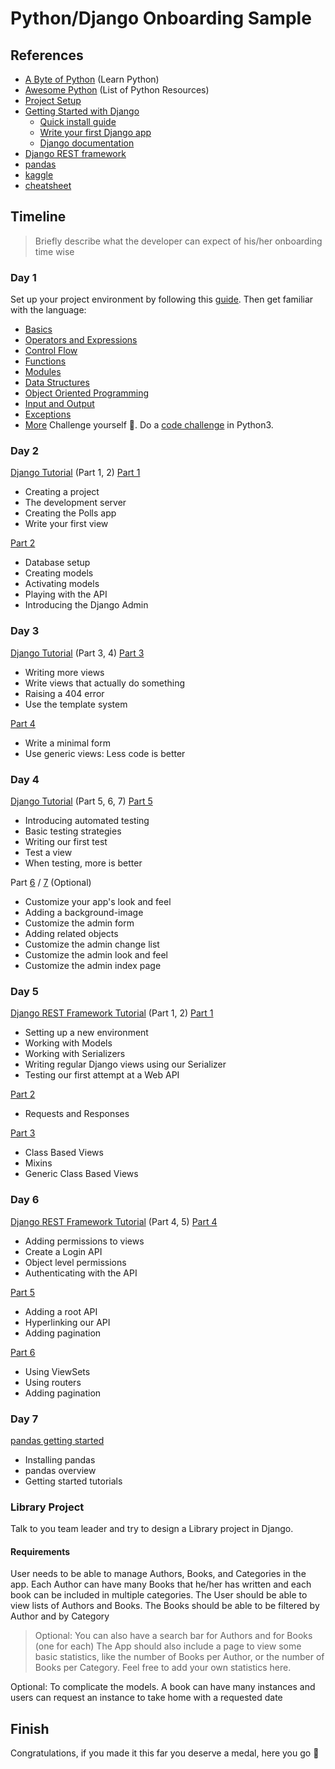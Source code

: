 # Python/Django Onboarding Sample

## References

- [A Byte of Python](https://python.swaroopch.com/) (Learn Python)
- [Awesome Python](https://github.com/vinta/awesome-python) (List of Python Resources)
- [Project Setup](./PROJECT-SETUP.md)
- [Getting Started with Django](https://www.djangoproject.com/start/)
  - [Quick install guide](https://docs.djangoproject.com/en/dev/intro/install/)
  - [Write your first Django app](https://docs.djangoproject.com/en/dev/intro/tutorial01/)
  - [Django documentation](https://docs.djangoproject.com/en/dev/)
- [Django REST framework](https://www.django-rest-framework.org/)
- [pandas](https://pandas.pydata.org/docs/index.html)
- [kaggle](https://www.kaggle.com/learn/pandas)
- [cheatsheet](https://pandas.pydata.org/Pandas_Cheat_Sheet.pdf)

## Timeline

> Briefly describe what the developer can expect of his/her onboarding time wise

### Day 1

Set up your project environment by following this [guide](./PROJECT-SETUP.md).
Then get familiar with the language:

- [Basics](https://python.swaroopch.com/basics.html)
- [Operators and Expressions](https://python.swaroopch.com/op_exp.html)
- [Control Flow](https://python.swaroopch.com/control_flow.html)
- [Functions](https://python.swaroopch.com/functions.html)
- [Modules](https://python.swaroopch.com/modules.html)
- [Data Structures](https://python.swaroopch.com/data_structures.html)
- [Object Oriented Programming](https://python.swaroopch.com/oop.html)
- [Input and Output](https://python.swaroopch.com/io.html)
- [Exceptions](https://python.swaroopch.com/exceptions.html)
- [More](https://python.swaroopch.com/more.html)
Challenge yourself 💪. Do a [code challenge](https://leetcode.com/problems/two-sum/) in Python3.

### Day 2

[Django Tutorial](https://docs.djangoproject.com/en/dev/intro/tutorial01/) (Part 1, 2)
[Part 1](https://docs.djangoproject.com/en/dev/intro/tutorial01/)

- Creating a project
- The development server
- Creating the Polls app
- Write your first view

[Part 2](https://docs.djangoproject.com/en/dev/intro/tutorial02/)

- Database setup
- Creating models
- Activating models
- Playing with the API
- Introducing the Django Admin

### Day 3

[Django Tutorial](https://docs.djangoproject.com/en/dev/intro/tutorial03/) (Part 3, 4)
[Part 3](https://docs.djangoproject.com/en/dev/intro/tutorial03/)

- Writing more views
- Write views that actually do something
- Raising a 404 error
- Use the template system

[Part 4](https://docs.djangoproject.com/en/dev/intro/tutorial04/)

- Write a minimal form
- Use generic views: Less code is better

### Day 4

[Django Tutorial](https://docs.djangoproject.com/en/dev/intro/tutorial05/) (Part 5, 6, 7)
[Part 5](https://docs.djangoproject.com/en/dev/intro/tutorial05/)

- Introducing automated testing
- Basic testing strategies
- Writing our first test
- Test a view
- When testing, more is better

Part [6](https://docs.djangoproject.com/en/dev/intro/tutorial06/) /
[7](https://docs.djangoproject.com/en/dev/intro/tutorial07/) (Optional)

- Customize your app's look and feel
- Adding a background-image
- Customize the admin form
- Adding related objects
- Customize the admin change list
- Customize the admin look and feel
- Customize the admin index page

### Day 5

[Django REST Framework Tutorial](https://www.django-rest-framework.org/tutorial/1-serialization/) (Part 1, 2)
[Part 1](https://www.django-rest-framework.org/tutorial/1-serialization/)

- Setting up a new environment
- Working with Models
- Working with Serializers
- Writing regular Django views using our Serializer
- Testing our first attempt at a Web API

[Part 2](https://www.django-rest-framework.org/tutorial/2-requests-and-responses/)

- Requests and Responses

[Part 3](https://www.django-rest-framework.org/tutorial/3-class-based-views/)

- Class Based Views
- Mixins
- Generic Class Based Views

### Day 6

[Django REST Framework Tutorial](https://www.django-rest-framework.org/tutorial/4-authentication-and-permissions/)
(Part 4, 5)
[Part 4](https://www.django-rest-framework.org/tutorial/4-authentication-and-permissions/)

- Adding permissions to views
- Create a Login API
- Object level permissions
- Authenticating with the API

[Part 5](https://www.django-rest-framework.org/tutorial/5-relationships-and-hyperlinked-apis/)

- Adding a root API
- Hyperlinking our API
- Adding pagination

[Part 6](https://www.django-rest-framework.org/tutorial/6-viewsets-and-routers/)

- Using ViewSets
- Using routers
- Adding pagination

### Day 7

[pandas getting started](https://pandas.pydata.org/docs/getting_started/index.html)

- Installing pandas
- pandas overview
- Getting started tutorials

### Library Project

Talk to you team leader and try to design a Library project in Django.

#### Requirements

User needs to be able to manage Authors, Books, and Categories in the app.
Each Author can have many Books that he/her has written and each book can be included in multiple categories.
The User should be able to view lists of Authors and Books. The Books should be able to be filtered by Author and by
Category

> Optional: You can also have a search bar for Authors and for Books (one for each)
The App should also include a page to view some basic statistics, like the number of Books per Author, or the number of
> Books per Category. Feel free to add your own statistics here.

Optional: To complicate the models. A book can have many instances and users can request an instance to take home with a
requested date

## Finish

Congratulations, if you made it this far you deserve a medal, here you go 🏅
